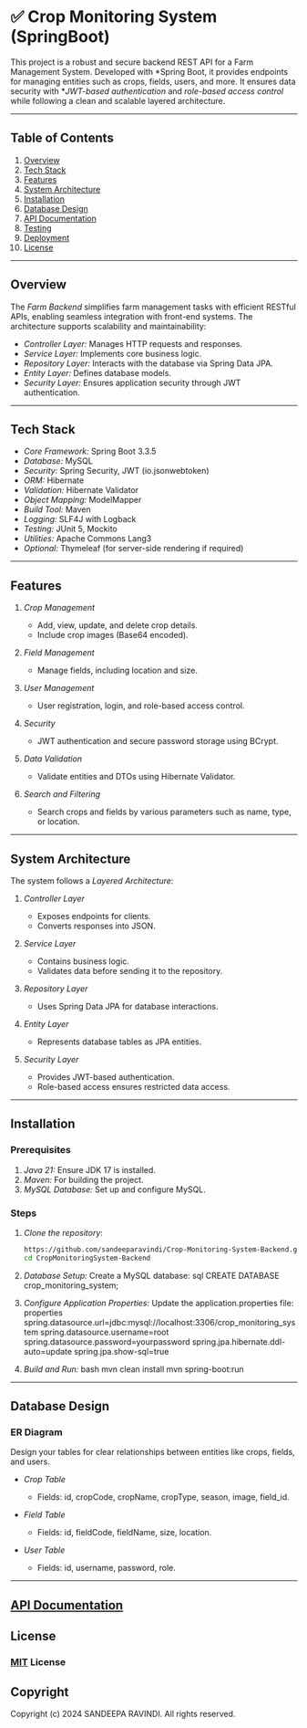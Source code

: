# ✅ Crop Monitoring System (SpringBoot)

This project is a robust and secure backend REST API for a Farm Management System. Developed with *Spring Boot, it provides endpoints for managing entities such as crops, fields, users, and more. It ensures data security with **JWT-based authentication* and *role-based access control* while following a clean and scalable layered architecture.

---

## Table of Contents
1. [Overview](#overview)
2. [Tech Stack](#tech-stack)
3. [Features](#features)
4. [System Architecture](#system-architecture)
5. [Installation](#installation)
6. [Database Design](#database-design)
7. [API Documentation](#api-documentation)
8. [Testing](#testing)
9. [Deployment](#deployment)
10. [License](#license)

---

## Overview
The *Farm Backend* simplifies farm management tasks with efficient RESTful APIs, enabling seamless integration with front-end systems. The architecture supports scalability and maintainability:
- *Controller Layer:* Manages HTTP requests and responses.
- *Service Layer:* Implements core business logic.
- *Repository Layer:* Interacts with the database via Spring Data JPA.
- *Entity Layer:* Defines database models.
- *Security Layer:* Ensures application security through JWT authentication.

---

## Tech Stack
- *Core Framework:* Spring Boot 3.3.5
- *Database:* MySQL
- *Security:* Spring Security, JWT (io.jsonwebtoken)
- *ORM:* Hibernate
- *Validation:* Hibernate Validator
- *Object Mapping:* ModelMapper
- *Build Tool:* Maven
- *Logging:* SLF4J with Logback
- *Testing:* JUnit 5, Mockito
- *Utilities:* Apache Commons Lang3
- *Optional:* Thymeleaf (for server-side rendering if required)

---

## Features
1. *Crop Management*
    - Add, view, update, and delete crop details.
    - Include crop images (Base64 encoded).

2. *Field Management*
    - Manage fields, including location and size.

3. *User Management*
    - User registration, login, and role-based access control.

4. *Security*
    - JWT authentication and secure password storage using BCrypt.

5. *Data Validation*
    - Validate entities and DTOs using Hibernate Validator.

6. *Search and Filtering*
    - Search crops and fields by various parameters such as name, type, or location.

---

## System Architecture
The system follows a *Layered Architecture*:
1. *Controller Layer*
    - Exposes endpoints for clients.
    - Converts responses into JSON.

2. *Service Layer*
    - Contains business logic.
    - Validates data before sending it to the repository.

3. *Repository Layer*
    - Uses Spring Data JPA for database interactions.

4. *Entity Layer*
    - Represents database tables as JPA entities.

5. *Security Layer*
    - Provides JWT-based authentication.
    - Role-based access ensures restricted data access.

---

## Installation

### Prerequisites
1. *Java 21:* Ensure JDK 17 is installed.
2. *Maven:* For building the project.
3. *MySQL Database:* Set up and configure MySQL.

### Steps
1. *Clone the repository*:
   ```bash
   https://github.com/sandeeparavindi/Crop-Monitoring-System-Backend.git
   cd CropMonitoringSystem-Backend
   
2. *Database Setup:*
   Create a MySQL database:
   sql
   CREATE DATABASE crop_monitoring_system;


3. *Configure Application Properties:*
   Update the application.properties file:
   properties
   spring.datasource.url=jdbc:mysql://localhost:3306/crop_monitoring_system
   spring.datasource.username=root
   spring.datasource.password=yourpassword
   spring.jpa.hibernate.ddl-auto=update
   spring.jpa.show-sql=true


4. *Build and Run:*
   bash
   mvn clean install
   mvn spring-boot:run


---

## Database Design

### ER Diagram
Design your tables for clear relationships between entities like crops, fields, and users.

- *Crop Table*
    - Fields: id, cropCode, cropName, cropType, season, image, field_id.

- *Field Table*
    - Fields: id, fieldCode, fieldName, size, location.

- *User Table*
    - Fields: id, username, password, role.

---

## [API Documentation]()

## License

### [MIT](https://github.com/sandeeparavindi/Crop-Monitoring-System-Backend/blob/master/License.txt) License

## Copyright

Copyright (c) 2024 SANDEEPA RAVINDI. All rights reserved.